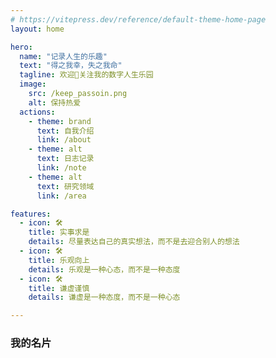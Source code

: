 ```yaml
---
# https://vitepress.dev/reference/default-theme-home-page
layout: home

hero:
  name: "记录人生的乐趣"
  text: "得之我幸，失之我命"
  tagline: 欢迎👏关注我的数字人生乐园
  image:
    src: /keep_passoin.png
    alt: 保持热爱
  actions:
    - theme: brand
      text: 自我介绍
      link: /about
    - theme: alt
      text: 日志记录
      link: /note
    - theme: alt
      text: 研究领域
      link: /area

features:
  - icon: 🛠️
    title: 实事求是
    details: 尽量表达自己的真实想法，而不是去迎合别人的想法
  - icon: 🛠️
    title: 乐观向上
    details: 乐观是一种心态，而不是一种态度
  - icon: 🛠️
    title: 谦虚谨慎
    details: 谦虚是一种态度，而不是一种心态

---
```


<script setup>
import { VPTeamMembers } from 'vitepress/theme'

const members = [
  {
    avatar: 'https://cdn.yitang.top/homework/prod/db7ab71265308687b1186584798c54eb.png',
    name: 'Luke Jiang',
    title: 'Freelancer / Writer / Programmer / Enteruprear',
    links: [
      { icon: 'github', link: 'https://github.com/Cretu' },
      { icon: 'twitter', link: 'https://twitter.com/Cretu' }
    ]
  }
]
</script>

### 我的名片
<VPTeamMembers size="small" :members="members" />
